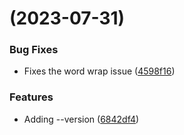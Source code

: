 # (2023-07-31)

### Bug Fixes

- Fixes the word wrap issue ([4598f16](https://github.com/radoshi/llm-code/commit/4598f16ff9852ea189797d01b8c8ba3279fcfaf0))

### Features

- Adding --version ([6842df4](https://github.com/radoshi/llm-code/commit/6842df4bfdd6c8913b64e37db01adfc5fe6b1c63))

